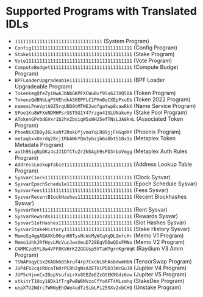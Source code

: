 # Supported Programs with Translated IDLs

- `11111111111111111111111111111111` (System Program)
- `Config1111111111111111111111111111111111111` (Config Program)
- `Stake11111111111111111111111111111111111111` (Stake Program)
- `Vote111111111111111111111111111111111111111` (Vote Program)
- `ComputeBudget111111111111111111111111111111` (Compute Budget Program)
- `BPFLoaderUpgradeab1e11111111111111111111111` (BPF Loader Upgradeable Program)
- `TokenkegQfeZyiNwAJbNbGKPFXCWuBvf9Ss623VQ5DA` (Token Program)
- `TokenzQdBNbLqP5VEhdkAS6EPFLC1PHnBqCXEpPxuEb` (Token 2022 Program)
- `namesLPneVptA9Z5rqUDD9tMTWEJwofgaYwp8cawRkX` (Name Service Program)
- `SPoo1Ku8WFXoNDMHPsrGSTSG1Y47rzgn41SLUNakuHy` (Stake Pool Program)
- `ATokenGPvbdGVxr1b2hvZbsiqW5xWH25efTNsLJA8knL` (Associated Token Program)
- `PhoeNiXZ8ByJGLkxNfZRnkUfjvmuYqLR89jjFHGqdXY` (Phoenix Program)
- `metaqbxxUerdq28cj1RbAWkYQm3ybzjb6a8bt518x1s` (Metaplex Token Metadata Program)
- `auth9SigNpDKz4sJJ1DfCTuZrZNSAgh9sFD3rboVmgg` (Metaplex Auth Rules Program)
- `AddressLookupTab1e1111111111111111111111111` (Address Lookup Table Program)
- `SysvarC1ock11111111111111111111111111111111` (Clock Sysvar)
- `SysvarEpochSchedu1e111111111111111111111111` (Epoch Schedule Sysvar)
- `SysvarFees111111111111111111111111111111111` (Fees Sysvar)
- `SysvarRecentB1ockHashes11111111111111111111` (Recent Blockhashes Sysvar)
- `SysvarRent111111111111111111111111111111111` (Rent Sysvar)
- `SysvarRewards111111111111111111111111111111` (Rewards Sysvar)
- `SysvarS1otHashes111111111111111111111111111` (Slot Hashes Sysvar)
- `SysvarStakeHistory1111111111111111111111111` (Stake History Sysvar)
- `MemoSq4gqABAXKb96qnH8TysNcWxMyWCqXgDLGmfcHr` (Memo V1 Program)
- `Memo1UhkJRfHyvLMcVucJwxXeuD728EqVDDwQDxFMNo` (Memo V2 Program)
- `CAMMCzo5YL8w4VFF8KVHrK22GGUsp5VTaW7grrKgrWqK` (Raydium V3 Amm Program)
- `TSWAPaqyCSx2KABk68Shruf4rp7CxcNi8hAsbdwmHbN` (TensorSwap Program)
- `JUP4Fb2cqiRUcaTHdrPC8h2gNsA2ETXiPDD33WcGuJB` (Jupiter V4 Program)
- `JUP5cHjnnCx2DppVsufsLrXs8EBZeEZzGtEK9Gdz6ow` (Jupiter V5 Program)
- `stkitrT1Uoy18Dk1fTrgPw8W6MVzoCfYoAFT4MLsmhq` (StakeDex Program)
- `unpXTU2Ndrc7WWNyEhQWe4udTzSibLPi25SXv2xbCHQ` (Unstake Program)
